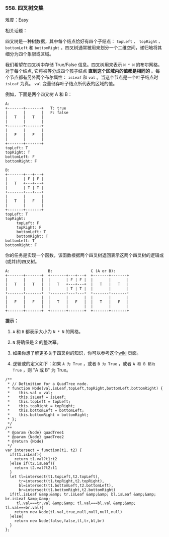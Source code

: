 ### 558. 四叉树交集

难度：Easy

相关话题：

四叉树是一种树数据，其中每个结点恰好有四个子结点： `topLeft` 、 `topRight` 、 `bottomLeft` 和 `bottomRight` 。四叉树通常被用来划分一个二维空间，递归地将其细分为四个象限或区域。



我们希望在四叉树中存储 True/False 信息。四叉树用来表示  `N * N`  的布尔网格。对于每个结点, 它将被等分成四个孩子结点 **直到这个区域内的值都是相同的** 。每个节点都有另外两个布尔属性： `isLeaf` 和 `val` 。当这个节点是一个叶子结点时 `isLeaf` 为真。 `val` 变量储存叶子结点所代表的区域的值。



例如，下面是两个四叉树 A 和 B：





```
A:
+-------+-------+   T: true
|       |       |   F: false
|   T   |   T   |
|       |       |
+-------+-------+
|       |       |
|   F   |   F   |
|       |       |
+-------+-------+
topLeft: T
topRight: T
bottomLeft: F
bottomRight: F

B:               
+-------+---+---+
|       | F | F |
|   T   +---+---+
|       | T | T |
+-------+---+---+
|       |       |
|   T   |   F   |
|       |       |
+-------+-------+
topLeft: T
topRight:
     topLeft: F
     topRight: F
     bottomLeft: T
     bottomRight: T
bottomLeft: T
bottomRight: F

```





你的任务是实现一个函数，该函数根据两个四叉树返回表示这两个四叉树的逻辑或(或并)的四叉树。





```
A:                 B:                 C (A or B):
+-------+-------+  +-------+---+---+  +-------+-------+
|       |       |  |       | F | F |  |       |       |
|   T   |   T   |  |   T   +---+---+  |   T   |   T   |
|       |       |  |       | T | T |  |       |       |
+-------+-------+  +-------+---+---+  +-------+-------+
|       |       |  |       |       |  |       |       |
|   F   |   F   |  |   T   |   F   |  |   T   |   F   |
|       |       |  |       |       |  |       |       |
+-------+-------+  +-------+-------+  +-------+-------+

```





 **提示：** 





1.  `A` 和 `B` 都表示大小为 `N * N` 的网格。

2.  `N` 将确保是 2 的整次幂。

3. 如果你想了解更多关于四叉树的知识，你可以参考这个[wiki](https://en.wikipedia.org/wiki/Quadtree)
页面。

4. 逻辑或的定义如下：如果 `A 为 True`  ，或者 `B 为 True`  ，或者 `A 和 B 都为 True` ，则 "A 或 B" 为 True。






```
/**
 * // Definition for a QuadTree node.
 * function Node(val,isLeaf,topLeft,topRight,bottomLeft,bottomRight) {
 *    this.val = val;
 *    this.isLeaf = isLeaf;
 *    this.topLeft = topLeft;
 *    this.topRight = topRight;
 *    this.bottomLeft = bottomLeft;
 *    this.bottomRight = bottomRight;
 * };
 */
/**
 * @param {Node} quadTree1
 * @param {Node} quadTree2
 * @return {Node}
 */
var intersect = function(t1, t2) {
  if(t1.isLeaf){
    return t1.val?t1:t2
  }else if(t2.isLeaf){
    return t2.val?t2:t1
  }
  let tl=intersect(t1.topLeft,t2.topLeft),
      tr=intersect(t1.topRight,t2.topRight),
      bl=intersect(t1.bottomLeft,t2.bottomLeft),
      br=intersect(t1.bottomRight,t2.bottomRight)
  if(tl.isLeaf &amp;&amp; tr.isLeaf &amp;&amp; bl.isLeaf &amp;&amp; br.isLeaf &amp;&amp; 
     tl.val===tr.val &amp;&amp; tl.val===bl.val &amp;&amp; tl.val===br.val){
    return new Node(tl.val,true,null,null,null,null)
  }else{
    return new Node(false,false,tl,tr,bl,br)
  }
};



```
